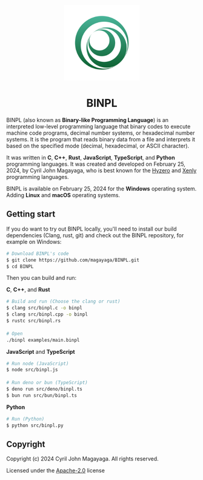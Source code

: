 <p align="center">
  <a href="https://github.com/Magayaga/CyNeo">
    <img src="assets/logo.svg" width="200" height="200">
  </a>
</p>

<h1 align="center">BINPL</h1>

BINPL (also known as **Binary-like Programming Language**) is an interpreted low-level programming language that binary codes to execute machine code programs, decimal number systems, or hexadecimal number systems. It is the program that reads binary data from a file and interprets it based on the specified mode (decimal, hexadecimal, or ASCII character).

It was written in **C**, **C++**, **Rust**, **JavaScript**, **TypeScript**, and **Python** programming languages. It was created and developed on February 25, 2024, by Cyril John Magayaga, who is best known for the [Hyzero](https://github.com/magayaga/hyzero) and [Xenly](https://github.com/magayaga/xenly) programming languages.

BINPL is available on February 25, 2024 for the **Windows** operating system. Adding **Linux** and **macOS** operating systems.

## Getting start

If you do want to try out BINPL locally, you'll need to install our build dependencies (Clang, rust, git) and check out the BINPL repository, for example on Windows:

```bash
# Download BINPL's code
$ git clone https://github.com/magayaga/BINPL.git
$ cd BINPL
```

Then you can build and run:

**C**, **C++**, and **Rust**
```bash
# Build and run (Choose the clang or rust)
$ clang src/binpl.c -o binpl
$ clang src/binpl.cpp -o binpl
$ rustc src/binpl.rs

# Open
./binpl examples/main.binpl
```

**JavaScript** and **TypeScript**
```bash
# Run node (JavaScript)
$ node src/binpl.js

# Run deno or bun (TypeScript)
$ deno run src/deno/binpl.ts
$ bun run src/bun/binpl.ts
```

**Python**
```bash
# Run (Python)
$ python src/binpl.py
```

## Copyright

Copyright (c) 2024 Cyril John Magayaga. All rights reserved.

Licensed under the [Apache-2.0](LICENSE) license
